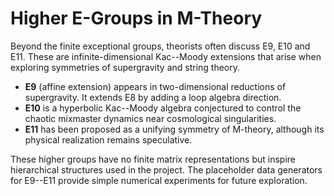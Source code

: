 # Higher E-Groups in M-Theory

Beyond the finite exceptional groups, theorists often discuss
E9, E10 and E11. These are infinite-dimensional Kac--Moody extensions
that arise when exploring symmetries of supergravity and string theory.

- **E9** (affine extension) appears in two-dimensional reductions of
  supergravity. It extends E8 by adding a loop algebra direction.
- **E10** is a hyperbolic Kac--Moody algebra conjectured to control the
  chaotic mixmaster dynamics near cosmological singularities.
- **E11** has been proposed as a unifying symmetry of M-theory,
  although its physical realization remains speculative.

These higher groups have no finite matrix representations but inspire
hierarchical structures used in the project. The placeholder data
generators for E9--E11 provide simple numerical experiments for
future exploration.
